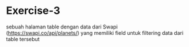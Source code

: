 # Exercise-3
sebuah halaman table dengan data dari Swapi (https://swapi.co/api/planets/) yang memiliki field untuk filtering data dari table tersebut
